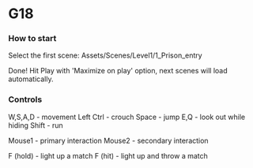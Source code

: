 # G18

### How to start

Select the first scene:
Assets/Scenes/Level1/1_Prison_entry

Done! Hit Play with 'Maximize on play' option, next scenes will load automatically.

### Controls

W,S,A,D - movement
Left Ctrl - crouch
Space - jump
E,Q - look out while hiding
Shift - run

Mouse1 - primary interaction
Mouse2 - secondary interaction

F (hold) - light up a match
F (hit) -  light up and throw a match


